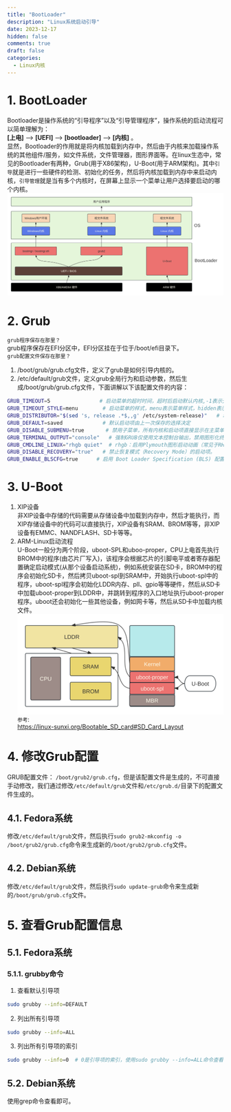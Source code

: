 ```yaml
---
title: "BootLoader"
description: "Linux系统启动引导"
date: 2023-12-17
hidden: false
comments: true
draft: false
categories:
  - Linux内核
---
```



# 1. BootLoader
Bootloader是操作系统的“引导程序”以及“引导管理程序”，操作系统的启动流程可以简单理解为：  
**[上电]** --> **[UEFI]** --> **[bootloader]** --> **[内核]** 。  
显然，Bootloader的作用就是将内核加载到内存中，然后由于内核来加载操作系统的其他组件/服务，如文件系统，文件管理器，图形界面等。在linux生态中，常见的Bootloader有两种，Grub(用于X86架构)，U-Boot(用于ARM架构)。其中`引导`就是进行一些硬件的检测、初始化的任务，然后将内核加载到内存中来启动内核，`引导管理`就是当有多个内核时，在屏幕上显示一个菜单让用户选择要启动的哪个内核。
![](BootLoader.svg)

# 2. Grub
`grub程序保存在那里？`  
grub程序保存在EFI分区中，EFI分区挂在于位于/boot/efi目录下。  
`grub配置文件保存在那里？`  
1. /boot/grub/grub.cfg文件，定义了grub是如何引导内核的。
2. /etc/default/grub文件，定义grub全局行为和启动参数，然后生成/boot/grub/grub.cfg文件，下面讲解以下该配置文件的内容：  
```bash
GRUB_TIMEOUT=5                # 启动菜单的超时时间，超时后启动默认内核,-1表示无限等待。
GRUB_TIMEOUT_STYLE=menu        # 启动菜单的样式，menu表示菜单样式，hidden表示隐藏菜单。
GRUB_DISTRIBUTOR="$(sed 's, release .*$,,g' /etc/system-release)"   # 动态提取发行版名称
GRUB_DEFAULT=saved             # 默认启动项由上一次保存的选择决定
GRUB_DISABLE_SUBMENU=true       # 禁用子菜单，所有内核和启动项直接显示在主菜单中。若设为 false，旧内核会折叠到“Advanced options”子菜单下。
GRUB_TERMINAL_OUTPUT="console"   # 强制GRUB仅使用文本控制台输出，禁用图形化终端（如gfxterm）。
GRUB_CMDLINE_LINUX="rhgb quiet"  # rhgb：启用Plymouth图形启动动画（常见于RHEL/CentOS/Fedora）。quiet：隐藏内核启动日志，仅显示简要信息。
GRUB_DISABLE_RECOVERY="true"   # 禁止恢复模式（Recovery Mode）的启动项。
GRUB_ENABLE_BLSCFG=true      # 启用 Boot Loader Specification (BLS) 配置，取代传统的grub.cfg生成方式。
```

# 3. U-Boot
1. XIP设备  
非XIP设备中存储的代码需要从存储设备中加载到内存中，然后才能执行，而XIP存储设备中的代码可以直接执行，XIP设备有SRAM、BROM等等，非XIP设备有EMMC、NANDFLASH、SD卡等等。  
2. ARM-Linux启动流程  
U-Boot一般分为两个阶段，uboot-SPL和uboo-proper，CPU上电首先执行BROM中的程序(由芯片厂写入)，该程序会根据芯片的引脚电平或者寄存器配置确定启动模式(从那个设备启动系统)，例如系统安装在SD卡，BROM中的程序会初始化SD卡，然后拷贝uboot-spl到SRAM中，开始执行uboot-spl中的程序，uboot-spl程序会初始化LDDR内存、pll、gpio等等硬件，然后从SD卡中加载uboot-proper到LDDR中，并跳转到程序的入口地址执行uboot-proper程序。uboot还会初始化一些其他设备，例如网卡等，然后从SD卡中加载内核文件。  
![](u-boot.svg)  
`参考`:  
https://linux-sunxi.org/Bootable_SD_card#SD_Card_Layout     


# 4. 修改Grub配置
GRUB配置文件： `/boot/grub2/grub.cfg`，但是该配置文件是生成的，不可直接手动修改，我们通过修改`/etc/default/grub`文件和`/etc/grub.d/`目录下的配置文件生成的。    

## 4.1. Fedora系统
修改`/etc/default/grub`文件，然后执行`sudo grub2-mkconfig -o /boot/grub2/grub.cfg`命令来生成新的`/boot/grub2/grub.cfg`文件。

## 4.2. Debian系统
修改`/etc/default/grub`文件，然后执行`sudo update-grub`命令来生成新的`/boot/grub/grub.cfg`文件。

# 5. 查看Grub配置信息
## 5.1. Fedora系统
### 5.1.1. grubby命令
1. 查看默认引导项 

```bash
sudo grubby --info=DEFAULT
```

2. 列出所有引导项
```bash
sudo grubby --info=ALL
```

3. 列出所有引导项的索引
```bash
sudo grubby --info=0  # 0是引导项的索引，使用sudo grubby --info=ALL命令查看
```
## 5.2. Debian系统
使用grep命令查看即可。